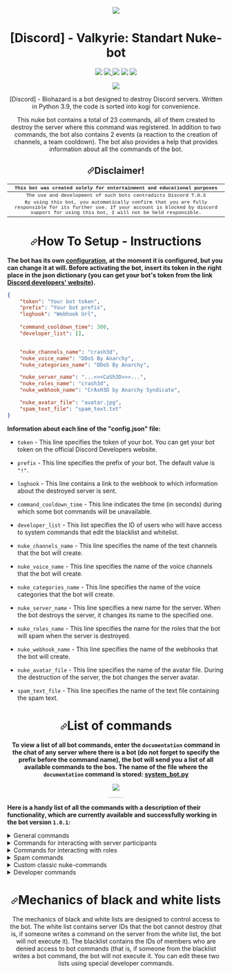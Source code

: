 <p align="center" dir="auto"><img src="https://media.discordapp.net/attachments/1092108554397290546/1104039276397731883/5f359de1b74dae11.png?width=1164&height=256" style="max-width: 100%;"></p>

<h1 align="center"> [Discord] - Valkyrie: Standart Nuke-bot </h1>

<p align="center" dir="auto"><a href="https://github.com/ArMaGeDDoN-SS/Standard-Nuke-bot/blob/main/README.md">
	<img src="https://img.shields.io/github/downloads/ArMaGeDDoN-SS/Discord-Nuke-Bot/total?logo=github&style=flat-square" style="max-width: 100%;"></a> 
	<a href="https://discord.gg/yxJSYaQc2F">
		<img src="https://img.shields.io/discord/1055522427272175646?color=15315c&label=Discord%20Server&logo=discord&logoColor=fff&style=flat-square" style="max-width: 100%;"> </a> 
	<img src="https://img.shields.io/github/repo-size/ArMaGeDDoN-SS/Discord-Nuke-Bot?color=89171D&logo=python&logoColor=ffffff&style=flat-square"> <img src="https://img.shields.io/github/watchers/ArMaGeDDoN-SS/Discord-Nuke-Bot?color=772694&logo=WeChat&logoColor=fff&style=flat-square"> 
	<a href="https://www.youtube.com/channel/UCvphtiRwg79OYUguZBJvGJQ"><img src="https://img.shields.io/youtube/channel/subscribers/UCvphtiRwg79OYUguZBJvGJQ?label=YouTube%20channel&logo=youtube&logoColor=fff&style=flat-square"></a></p><p align="center" dir="auto"><a href="https://discordpy.readthedocs.io/en/stable/index.html"><img src="https://img.shields.io/pypi/v/discord.py?color=FCCB34&label=Discord.Py&logo=Dart&logoColor=668FB7&style=for-the-badge" style="max-width: 100%;"></a></p> <p align="center" dir="auto">[Discord] - Biohazard is a bot designed to destroy Discord servers. Written in Python 3.9, the code is sorted into kogi for convenience.</p> <p align="center" dir="auto">This nuke bot contains a total of 23 commands, all of them created to destroy the server where this command was registered. In addition to two commands, the bot also contains 2 events (a reaction to the creation of channels, a team cooldown). The bot also provides a help that provides information about all the commands of the bot.</p>

<h2 align="center" dir="auto"><a id="user-content-disclaimer" class="anchor" aria-hidden="true" href="#disclaimer"><svg class="octicon octicon-link" viewBox="0 0 16 16" version="1.1" width="16" height="16" aria-hidden="true"><path fill-rule="evenodd" d="M7.775 3.275a.75.75 0 001.06 1.06l1.25-1.25a2 2 0 112.83 2.83l-2.5 2.5a2 2 0 01-2.83 0 .75.75 0 00-1.06 1.06 3.5 3.5 0 004.95 0l2.5-2.5a3.5 3.5 0 00-4.95-4.95l-1.25 1.25zm-4.69 9.64a2 2 0 010-2.83l2.5-2.5a2 2 0 012.83 0 .75.75 0 001.06-1.06 3.5 3.5 0 00-4.95 0l-2.5 2.5a3.5 3.5 0 004.95 4.95l1.25-1.25a.75.75 0 00-1.06-1.06l-1.25 1.25a2 2 0 01-2.83 0z"></path></svg></a>Disclaimer!</h2>


<table style='font-family:"Courier New", Courier, monospace; font-size:80%' align="center">
  <thead>
    <tr>
      <th align="center"> This bot was created solely for entertainment and educational purposes </th>
    </tr>
  </thead>
  <tbody>
    <tr>
      <td align="center"> The use and development of such bots contradicts Discord T.O.S</td>
    </tr>
    <tr>
      <td align="center"> By using this bot, you automatically confirm that you are fully responsible for its further use. If your account is blocked by discord support for using this bot, I will not be held responsible. </td>
    </tr>
  </tbody>
</table>

<h1 align="center" dir="auto"><a id="user-content-disclaimer" class="anchor" aria-hidden="true" href="#disclaimer"><svg class="octicon octicon-link" viewBox="0 0 16 16" version="1.1" width="16" height="16" aria-hidden="true"><path fill-rule="evenodd" d="M7.775 3.275a.75.75 0 001.06 1.06l1.25-1.25a2 2 0 112.83 2.83l-2.5 2.5a2 2 0 01-2.83 0 .75.75 0 00-1.06 1.06 3.5 3.5 0 004.95 0l2.5-2.5a3.5 3.5 0 00-4.95-4.95l-1.25 1.25zm-4.69 9.64a2 2 0 010-2.83l2.5-2.5a2 2 0 012.83 0 .75.75 0 001.06-1.06 3.5 3.5 0 00-4.95 0l-2.5 2.5a3.5 3.5 0 004.95 4.95l1.25-1.25a.75.75 0 00-1.06-1.06l-1.25 1.25a2 2 0 01-2.83 0z"></path></svg></a>How To Setup - Instructions</h1>

<p> <b>The bot has its own <a href="https://github.com/ArMaGeDDoN-SS/Discord-Nuke-Bot/blob/main/json/config.json">configuration</a>, at the moment it is configured, but you can change it at will. Before activating the bot, insert its token in the right place in the json dictionary (you can get your bot's token from the link <a href="https://discord.com/developers ">Discord developers' website</a>).</b> </p>

```json
{
	"token": "Your bot token",
	"prefix": "Your bot prefix",
	"loghook": "Webhook Url",
	
	"command_cooldown_time": 300,
	"developer_list": [],


	"nuke_channels_name": "crash3d",
	"nuke_voice_name": "DDoS By Anarchy",
	"nuke_categories_name": "DDoS By Anarchy",

	"nuke_server_name": "...<<<CaSh3D>>>...",
	"nuke_roles_name": "crash3d",
	"nuke_webhook_name": "CrAsH3D by Anarchy Syndicate",

	"nuke_avatar_file": "avatar.jpg",
	"spam_text_file": "spam_text.txt"
}

```
<p> <b> Information about each line of the "config.json" file: </b> </p>
<ul>
<li><p><code>token</code> - This line specifies the token of your bot. You can get your bot token on the official Discord Developers website.</p></li>
<li><p><code>prefix</code> - This line specifies the prefix of your bot. The default value is <code>"!"</code>.</p></li>
<li><p><code>loghook</code> - This line contains a link to the webhook to which information about the destroyed server is sent.</p></li>
<li><p><code>command_cooldown_time</code> - This line indicates the time (in seconds) during which some bot commands will be unavailable.</p></li>
<li><p><code>developer_list</code> - This list specifies the ID of users who will have access to system commands that edit the blacklist and whitelist.</p></li>

<li><p><code>nuke_channels_name</code> - This line specifies the name of the text channels that the bot will create.</p></li>
<li><p><code>nuke_voice_name</code> - This line specifies the name of the voice channels that the bot will create.</p></li>
<li><p><code>nuke_categories_name</code> - This line specifies the name of the voice categories that the bot will create.</p></li>
	
<li><p><code>nuke_server_name</code> - This line specifies a new name for the server. When the bot destroys the server, it changes its name to the specified one.</p></li>
<li><p><code>nuke_roles_name</code> - This line specifies the name for the roles that the bot will spam when the server is destroyed.</p></li>
<li><p><code>nuke_webhook_name</code> - This line specifies the name of the webhooks that the bot will create.</p></li>

<li><p><code>nuke_avatar_file</code> - This line specifies the name of the avatar file. During the destruction of the server, the bot changes the server avatar.</p></li>
<li><p><code>spam_text_file</code> - This line specifies the name of the text file containing the spam text.</p></li>
</ul>

<h1 align="center" dir="auto"><a id="user-content-disclaimer" class="anchor" aria-hidden="true" href="#disclaimer"><svg class="octicon octicon-link" viewBox="0 0 16 16" version="1.1" width="16" height="16" aria-hidden="true"><path fill-rule="evenodd" d="M7.775 3.275a.75.75 0 001.06 1.06l1.25-1.25a2 2 0 112.83 2.83l-2.5 2.5a2 2 0 01-2.83 0 .75.75 0 00-1.06 1.06 3.5 3.5 0 004.95 0l2.5-2.5a3.5 3.5 0 00-4.95-4.95l-1.25 1.25zm-4.69 9.64a2 2 0 010-2.83l2.5-2.5a2 2 0 012.83 0 .75.75 0 001.06-1.06 3.5 3.5 0 00-4.95 0l-2.5 2.5a3.5 3.5 0 004.95 4.95l1.25-1.25a.75.75 0 00-1.06-1.06l-1.25 1.25a2 2 0 01-2.83 0z"></path></svg></a>List of commands</h1>

<p align="center">
	<strong> To view a list of all bot commands, enter the <code>documentation</code> command in the chat of any server where there is a bot (do not forget to specify the prefix before the command name), the bot will send you a list of all available commands to the bos. The name of the file where the <code>documentation</code> command is stored: <a href="https://github.com/ArMaGeDDoN-SS/Discord-Nuke-Bot/blob/main/cogs/system_bot.py">system_bot.py</a> </strong>
</p>

<p align="center"><img src="https://media.discordapp.net/attachments/1092108554397290546/1104032992088838184/image.png?width=807&height=506" align="center"></p>

<p align="center" style="font-size:2">
	<small><i> Visual view of the command <code>documentation</code> </i></small>
</p>

<p>
	<strong>Here is a handy list of all the commands with a description of their functionality, which are currently available and successfully working in the bot version <code>1.0.1</code>:</strong>
</p>

<details>
<summary>General commands</summary>
<div class="highlight highlight-source-python notranslate position-relative overflow-auto" dir="auto">
	
```C#
+ attack - Automatic server destruction.
+ delchannels - Deleting all channels.
+ delroles - Deleting all roles.
+ channels - Mass creation of channels.
+ roles - Mass creation of roles.
+ rename - Changing the server name.
+ delemoji - Deleting all emojis.
```
</div>
</details>

<details>
<summary>Commands for interacting with server participants</summary>
<div class="highlight highlight-source-python notranslate position-relative overflow-auto" dir="auto">
	
```C#
+ kick_all - Kick all participants.
+ ban_all - Ban all participants.	
```
</div>
</details>

<details>
<summary>Commands for interacting with roles</summary>
<div class="highlight highlight-source-python notranslate position-relative overflow-auto" dir="auto">
	
```C#
+ admin - Give yourself a role with administrator rights.
+ everyone_admin - Grant administrator rights to all participants.
+ giverole <@Ping role | ID role> - Give yourself the mentioned role.	
```
</div>
</details>

<details>
<summary>Spam commands</summary>
<div class="highlight highlight-source-python notranslate position-relative overflow-auto" dir="auto">
	
```C#
+ spam - Mass sending of messages to the channels.
+ allspam - Mass sending of messages to all channels.
+ dmspam <@пинг | ID> - Mass sending of messages to the mentioned.
```
</div>
</details>
	
<details>
<summary>Custom classic nuke-commands</summary>
<div class="highlight highlight-source-python notranslate position-relative overflow-auto" dir="auto">
	
```C#
+ customchan <Count | Name> - Mass creation of channels with the specified name.
+ customroles <Count | Name> - Mass creation of roles with the specified name.
+ customname <Name> - Changing the server name to the specified one.
+ customspam <Count | Text> - Mass spam with the specified text.
```
</div>
</details>
	
<details>
<summary>Developer commands</summary>
<div class="highlight highlight-source-python notranslate position-relative overflow-auto" dir="auto">
	
```C#
+ bl_add <ID> - Add user ID to blacklist.
+ bl_delete <ID> - Remove User ID to blacklist.
+ wl_add <ID> - Add the server ID to the whitelist.
+ wl_delete <ID> - Delete the server ID of their whitelist.
```
</div>
</details>

<h1 align="center" dir="auto"><a id="user-content-disclaimer" class="anchor" aria-hidden="true" href="#disclaimer"><svg class="octicon octicon-link" viewBox="0 0 16 16" version="1.1" width="16" height="16" aria-hidden="true"><path fill-rule="evenodd" d="M7.775 3.275a.75.75 0 001.06 1.06l1.25-1.25a2 2 0 112.83 2.83l-2.5 2.5a2 2 0 01-2.83 0 .75.75 0 00-1.06 1.06 3.5 3.5 0 004.95 0l2.5-2.5a3.5 3.5 0 00-4.95-4.95l-1.25 1.25zm-4.69 9.64a2 2 0 010-2.83l2.5-2.5a2 2 0 012.83 0 .75.75 0 001.06-1.06 3.5 3.5 0 00-4.95 0l-2.5 2.5a3.5 3.5 0 004.95 4.95l1.25-1.25a.75.75 0 00-1.06-1.06l-1.25 1.25a2 2 0 01-2.83 0z"></path></svg></a>Mechanics of black and white lists</h1>


<p align="center">The mechanics of black and white lists are designed to control access to the bot. The white list contains server IDs that the bot cannot destroy (that is, if someone writes a command on the server from the white list, the bot will not execute it). The blacklist contains the IDs of members who are denied access to bot commands (that is, if someone from the blacklist writes a bot command, the bot will not execute it. You can edit these two lists using special developer commands.</p>
